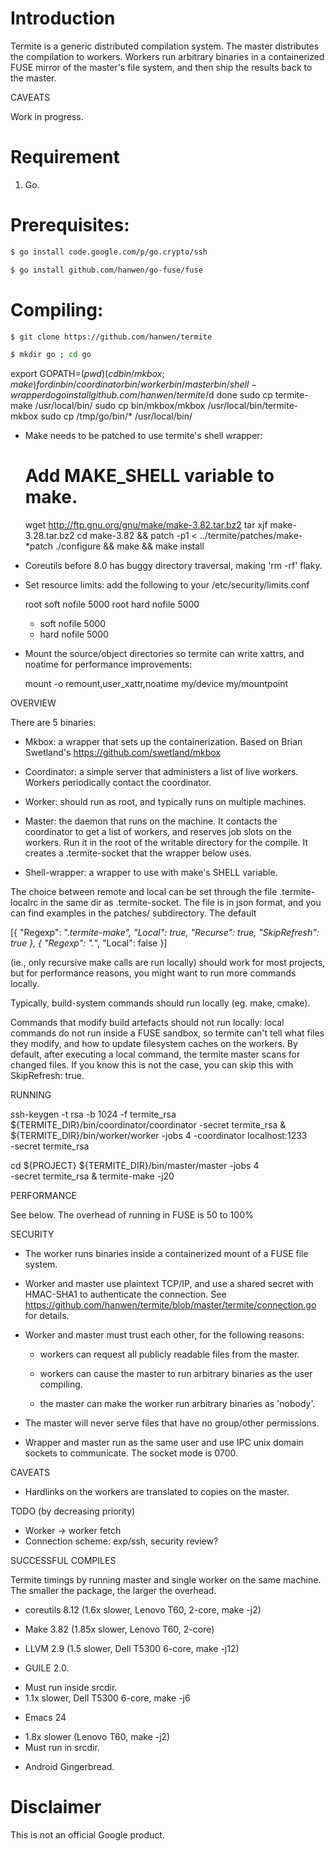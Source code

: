 # Introduction
Termite is a generic distributed compilation system. The master distributes the compilation to workers.  Workers run arbitrary binaries in a containerized FUSE mirror of the master's file system, and then ship the results back to the master.

CAVEATS

Work in progress.

# Requirement
1. Go.

# Prerequisites:
```bash
$ go install code.google.com/p/go.crypto/ssh
```
```bash
$ go install github.com/hanwen/go-fuse/fuse
```


# Compiling:
```bash
$ git clone https://github.com/hanwen/termite
```

```bash
$ mkdir go ; cd go
```  
  
  export GOPATH=$(pwd)
  (cd bin/mkbox ; make )
  for d in bin/coordinator bin/worker bin/master bin/shell-wrapper
  do
    go install github.com/hanwen/termite/$d
  done
  sudo cp termite-make /usr/local/bin/
  sudo cp bin/mkbox/mkbox /usr/local/bin/termite-mkbox
  sudo cp /tmp/go/bin/* /usr/local/bin/

* Make needs to be patched to use termite's shell wrapper:

  # Add MAKE_SHELL variable to make.
  wget http://ftp.gnu.org/gnu/make/make-3.82.tar.bz2
  tar xjf make-3.28.tar.bz2
  cd make-3.82 && patch -p1 < ../termite/patches/make-*patch
  ./configure && make && make install

* Coreutils before 8.0 has buggy directory traversal, making 'rm -rf' flaky.

* Set resource limits: add the following to your /etc/security/limits.conf

  root  soft    nofile       5000
  root  hard    nofile       5000
  *  soft    nofile       5000
  *  hard    nofile       5000

* Mount the source/object directories so termite can write xattrs, and
  noatime for performance improvements:

  mount -o remount,user_xattr,noatime my/device my/mountpoint


OVERVIEW

There are 5 binaries:

* Mkbox: a wrapper that sets up the containerization. Based on Brian Swetland's
https://github.com/swetland/mkbox

* Coordinator: a simple server that administers a list of live
workers.  Workers periodically contact the coordinator.

* Worker: should run as root, and typically runs on multiple machines.

* Master: the daemon that runs on the machine.  It contacts the
coordinator to get a list of workers, and reserves job slots on the
workers.  Run it in the root of the writable directory for the
compile.  It creates a .termite-socket that the wrapper below uses.

* Shell-wrapper: a wrapper to use with make's SHELL variable.

The choice between remote and local can be set through the file
.termite-localrc in the same dir as .termite-socket.  The file is in
json format, and you can find examples in the patches/ subdirectory.
The default

  [{
    "Regexp": ".*termite-make",
    "Local": true,
    "Recurse": true,
    "SkipRefresh": true
  }, {
    "Regexp": ".*",
    "Local": false
  }]

(ie., only recursive make calls are run locally) should work for most
projects, but for performance reasons, you might want to run more
commands locally.

Typically, build-system commands should run locally (eg. make, cmake).

Commands that modify build artefacts should not run locally: local
commands do not run inside a FUSE sandbox, so termite can't tell what
files they modify, and how to update filesystem caches on the workers.
By default, after executing a local command, the termite master scans
for changed files.  If you know this is not the case, you can skip
this with SkipRefresh: true.



RUNNING

  ssh-keygen -t rsa -b 1024 -f termite_rsa
  ${TERMITE_DIR}/bin/coordinator/coordinator -secret termite_rsa &
  ${TERMITE_DIR}/bin/worker/worker -jobs 4 -coordinator localhost:1233 \
    -secret termite_rsa

  cd ${PROJECT}
  ${TERMITE_DIR}/bin/master/master -jobs 4 \
    -secret termite_rsa &
  termite-make -j20


PERFORMANCE

See below.  The overhead of running in FUSE is 50 to 100%


SECURITY

* The worker runs binaries inside a containerized mount of a FUSE file
  system.

* Worker and master use plaintext TCP/IP, and use a shared secret with
  HMAC-SHA1 to authenticate the connection.  See
  https://github.com/hanwen/termite/blob/master/termite/connection.go
  for details.

* Worker and master must trust each other, for the following reasons:

  - workers can request all publicly readable files from the master.

  - workers can cause the master to run arbitrary binaries as the user
    compiling.

  - the master can make the worker run arbitrary binaries as 'nobody'.

* The master will never serve files that have no group/other
  permissions.

* Wrapper and master run as the same user and use IPC unix domain
  sockets to communicate.  The socket mode is 0700.



CAVEATS

* Hardlinks on the workers are translated to copies on the master.


TODO (by decreasing priority)

* Worker -> worker fetch
* Connection scheme: exp/ssh, security review?


SUCCESSFUL COMPILES

Termite timings by running master and single worker on the same
machine.  The smaller the package, the larger the overhead.

* coreutils 8.12 (1.6x slower, Lenovo T60, 2-core, make -j2)

* Make 3.82 (1.85x slower, Lenovo T60, 2-core)

* LLVM 2.9 (1.5 slower, Dell T5300 6-core, make -j12)

* GUILE 2.0.
 - Must run inside srcdir.
 - 1.1x slower, Dell T5300 6-core, make -j6

* Emacs 24
 - 1.8x slower (Lenovo T60, make -j2)
 - Must run in srcdir.

* Android Gingerbread.


# Disclaimer
This is not an official Google product.
